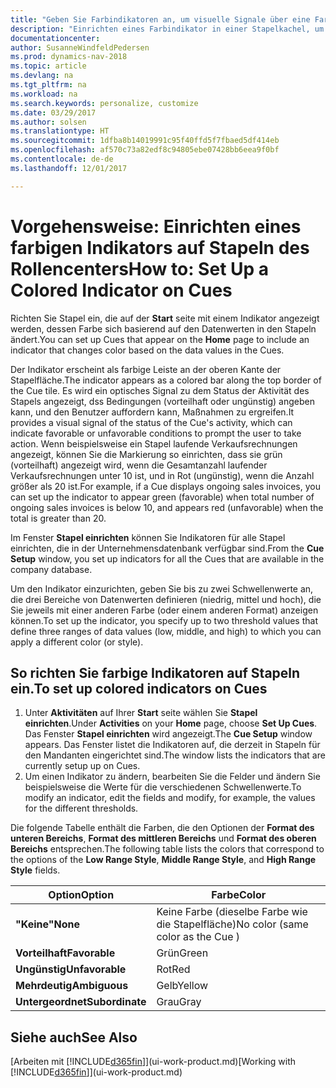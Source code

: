 ```yaml
---
title: "Geben Sie Farbindikatoren an, um visuelle Signale über eine Farbaktivität anzupassen"
description: "Einrichten eines Farbindikator in einer Stapelkachel, um ein personalisiertes visuelles Signal der Farb-Aktivität zu erhalten."
documentationcenter: 
author: SusanneWindfeldPedersen
ms.prod: dynamics-nav-2018
ms.topic: article
ms.devlang: na
ms.tgt_pltfrm: na
ms.workload: na
ms.search.keywords: personalize, customize
ms.date: 03/29/2017
ms.author: solsen
ms.translationtype: HT
ms.sourcegitcommit: 1dfba8b14019991c95f40ffd5f7fbaed5df414eb
ms.openlocfilehash: af570c73a82edf8c94805ebe07428bb6eea9f0bf
ms.contentlocale: de-de
ms.lasthandoff: 12/01/2017

---
```

# <a name="how-to-set-up-a-colored-indicator-on-cues"></a><span data-ttu-id="59b65-103">Vorgehensweise: Einrichten eines farbigen Indikators auf Stapeln des Rollencenters</span><span class="sxs-lookup"><span data-stu-id="59b65-103">How to: Set Up a Colored Indicator on Cues</span></span>
<span data-ttu-id="59b65-104">Richten Sie Stapel ein, die auf der **Start** seite mit einem Indikator angezeigt werden, dessen Farbe sich basierend auf den Datenwerten in den Stapeln ändert.</span><span class="sxs-lookup"><span data-stu-id="59b65-104">You can set up Cues that appear on the **Home** page to include an indicator that changes color based on the data values in the Cues.</span></span>

<span data-ttu-id="59b65-105">Der Indikator erscheint als farbige Leiste an der oberen Kante der Stapelfläche.</span><span class="sxs-lookup"><span data-stu-id="59b65-105">The indicator appears as a colored bar along the top border of the Cue tile.</span></span> <span data-ttu-id="59b65-106">Es wird ein optisches Signal zu dem Status der Aktivität des Stapels angezeigt, dss Bedingungen (vorteilhaft oder ungünstig) angeben kann, und den Benutzer auffordern kann, Maßnahmen zu ergreifen.</span><span class="sxs-lookup"><span data-stu-id="59b65-106">It provides a visual signal of the status of the Cue's activity, which can indicate favorable or unfavorable conditions to prompt the user to take action.</span></span> <span data-ttu-id="59b65-107">Wenn beispielsweise ein Stapel laufende Verkaufsrechnungen angezeigt, können Sie die Markierung so einrichten, dass sie grün (vorteilhaft) angezeigt wird, wenn die Gesamtanzahl laufender Verkaufsrechnungen unter 10 ist, und in Rot (ungünstig), wenn die Anzahl größer als 20 ist.</span><span class="sxs-lookup"><span data-stu-id="59b65-107">For example, if a Cue displays ongoing sales invoices, you can set up the indicator to appear green (favorable) when total number of ongoing sales invoices is below 10, and appears red (unfavorable) when the total is greater than 20.</span></span>

<span data-ttu-id="59b65-108">Im Fenster **Stapel einrichten** können Sie Indikatoren für alle Stapel einrichten, die in der Unternehmensdatenbank verfügbar sind.</span><span class="sxs-lookup"><span data-stu-id="59b65-108">From the **Cue Setup** window, you set up indicators for all the Cues that are available in the company database.</span></span>

<span data-ttu-id="59b65-109">Um den Indikator einzurichten, geben Sie bis zu zwei Schwellenwerte an, die drei Bereiche von Datenwerten definieren (niedrig, mittel und hoch), die Sie jeweils mit einer anderen Farbe (oder einem anderen Format) anzeigen können.</span><span class="sxs-lookup"><span data-stu-id="59b65-109">To set up the indicator, you specify up to two threshold values that define three ranges of data values (low, middle, and high) to which you can apply a different color (or style).</span></span>

## <a name="to-set-up-colored-indicators-on-cues"></a><span data-ttu-id="59b65-110">So richten Sie farbige Indikatoren auf Stapeln ein.</span><span class="sxs-lookup"><span data-stu-id="59b65-110">To set up colored indicators on Cues</span></span>
1. <span data-ttu-id="59b65-111">Unter **Aktivitäten** auf Ihrer **Start** seite wählen Sie **Stapel einrichten**.</span><span class="sxs-lookup"><span data-stu-id="59b65-111">Under **Activities** on your **Home** page, choose **Set Up Cues**.</span></span>  
   <span data-ttu-id="59b65-112">Das Fenster **Stapel einrichten** wird angezeigt.</span><span class="sxs-lookup"><span data-stu-id="59b65-112">The **Cue Setup** window appears.</span></span> <span data-ttu-id="59b65-113">Das Fenster listet die Indikatoren auf, die derzeit in Stapeln für den Mandanten eingerichtet sind.</span><span class="sxs-lookup"><span data-stu-id="59b65-113">The window lists the indicators that are currently setup up on Cues.</span></span>
2. <span data-ttu-id="59b65-114">Um einen Indikator zu ändern, bearbeiten Sie die Felder und ändern Sie beispielsweise die Werte für die verschiedenen Schwellenwerte.</span><span class="sxs-lookup"><span data-stu-id="59b65-114">To modify an indicator, edit the fields and modify, for example, the values for the different thresholds.</span></span>  

<span data-ttu-id="59b65-115">Die folgende Tabelle enthält die Farben, die den Optionen der **Format des unteren Bereichs**, **Format des mittleren Bereichs** und **Format des oberen Bereichs** entsprechen.</span><span class="sxs-lookup"><span data-stu-id="59b65-115">The following table lists the colors that correspond to the options of the **Low Range Style**, **Middle Range Style**, and **High Range Style** fields.</span></span>

| <span data-ttu-id="59b65-116">Option</span><span class="sxs-lookup"><span data-stu-id="59b65-116">Option</span></span> | <span data-ttu-id="59b65-117">Farbe</span><span class="sxs-lookup"><span data-stu-id="59b65-117">Color</span></span> |
| --- | --- |
| <span data-ttu-id="59b65-118">**"Keine"**</span><span class="sxs-lookup"><span data-stu-id="59b65-118">**None**</span></span> |<span data-ttu-id="59b65-119">Keine Farbe (dieselbe Farbe wie die Stapelfläche)</span><span class="sxs-lookup"><span data-stu-id="59b65-119">No color (same color as the Cue )</span></span>|
| <span data-ttu-id="59b65-120">**Vorteilhaft**</span><span class="sxs-lookup"><span data-stu-id="59b65-120">**Favorable**</span></span> |<span data-ttu-id="59b65-121">Grün</span><span class="sxs-lookup"><span data-stu-id="59b65-121">Green</span></span> |
| <span data-ttu-id="59b65-122">**Ungünstig**</span><span class="sxs-lookup"><span data-stu-id="59b65-122">**Unfavorable**</span></span> |<span data-ttu-id="59b65-123">Rot</span><span class="sxs-lookup"><span data-stu-id="59b65-123">Red</span></span> |
| <span data-ttu-id="59b65-124">**Mehrdeutig**</span><span class="sxs-lookup"><span data-stu-id="59b65-124">**Ambiguous**</span></span> |<span data-ttu-id="59b65-125">Gelb</span><span class="sxs-lookup"><span data-stu-id="59b65-125">Yellow</span></span> |
| <span data-ttu-id="59b65-126">**Untergeordnet**</span><span class="sxs-lookup"><span data-stu-id="59b65-126">**Subordinate**</span></span> |<span data-ttu-id="59b65-127">Grau</span><span class="sxs-lookup"><span data-stu-id="59b65-127">Gray</span></span> |

## <a name="see-also"></a><span data-ttu-id="59b65-128">Siehe auch</span><span class="sxs-lookup"><span data-stu-id="59b65-128">See Also</span></span>
<span data-ttu-id="59b65-129">[Arbeiten mit [!INCLUDE[d365fin](includes/d365fin_md.md)]](ui-work-product.md)</span><span class="sxs-lookup"><span data-stu-id="59b65-129">[Working with [!INCLUDE[d365fin](includes/d365fin_md.md)]](ui-work-product.md)</span></span>

